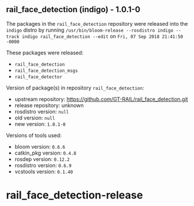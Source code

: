 ## rail_face_detection (indigo) - 1.0.1-0

The packages in the `rail_face_detection` repository were released into the `indigo` distro by running `/usr/bin/bloom-release --rosdistro indigo --track indigo rail_face_detection --edit` on `Fri, 07 Sep 2018 21:41:50 -0000`

These packages were released:
- `rail_face_detection`
- `rail_face_detection_msgs`
- `rail_face_detector`

Version of package(s) in repository `rail_face_detection`:

- upstream repository: https://github.com/GT-RAIL/rail_face_detection.git
- release repository: unknown
- rosdistro version: `null`
- old version: `null`
- new version: `1.0.1-0`

Versions of tools used:

- bloom version: `0.6.6`
- catkin_pkg version: `0.4.8`
- rosdep version: `0.12.2`
- rosdistro version: `0.6.9`
- vcstools version: `0.1.40`


# rail_face_detection-release